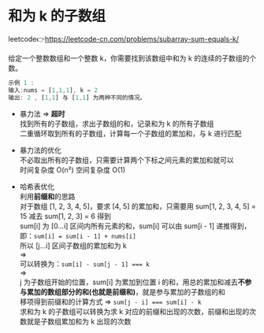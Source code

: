 # 和为 k 的子数组  
leetcode👉https://leetcode-cn.com/problems/subarray-sum-equals-k/  

给定一个整数数组和一个整数 k，你需要找到该数组中和为 k 的连续的子数组的个数。
```js
示例 1 :
输入:nums = [1,1,1], k = 2
输出: 2 , [1,1] 与 [1,1] 为两种不同的情况。
```

- 暴力法 => **超时**  
  找到所有的子数组，求出子数组的和，记录和为 k 的所有子数组  
  二重循环取到所有的子数组，计算每一个子数组的累加和，与 k 进行匹配  

- 暴力法的优化  
  不必取出所有的子数组，只需要计算两个下标之间元素的累加和就可以  
  时间复杂度 O(n²) 空间复杂度 O(1)  

- 哈希表优化  
  利用**前缀和**的思路  
  对于数组 [1, 2, 3, 4, 5]，要求 [4, 5] 的累加和，只需要用 sum[1, 2, 3, 4, 5] = 15 减去 sum[1, 2, 3] = 6 得到  
  sum[i] 为 [0...i] 区间内所有元素的和，sum[i] 可以由 sum[i - 1] 递推得到，即：`sum[i] = sum[i - 1] + nums[i]`  
  所以 [j...i] 区间子数组的累加和为 k   
  =>  
    可以转换为：`sum[i] - sum[j - 1] === k`  
  =>  
    j 为子数组开始的位置，sum[i] 为累加到位置 i 的和，用总的累加和减去**不参与累加的数组部分的和(也就是前缀和)**，就是参与累加的子数组的和  
  移项得到前缀和的计算方式 => `sum[j - i] === sum[i] - k`  
  求和为 k 的子数组可以转换为求 k 对应的前缀和出现的次数，前缀和出现的次数就是子数组累加和为 k 出现的次数  